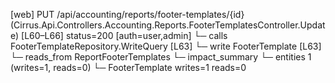 [web] PUT /api/accounting/reports/footer-templates/{id}  (Cirrus.Api.Controllers.Accounting.Reports.FooterTemplatesController.Update)  [L60–L66] status=200 [auth=user,admin]
  └─ calls FooterTemplateRepository.WriteQuery [L63]
  └─ write FooterTemplate [L63]
    └─ reads_from ReportFooterTemplates
  └─ impact_summary
    └─ entities 1 (writes=1, reads=0)
      └─ FooterTemplate writes=1 reads=0

